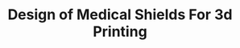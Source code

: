 ---
title: Design of Medical Shields For 3d Printing
description: A 3D printable medical mask
intended-use: >-
  General considerations before starting
  Concerns about printed respirators
  The wearer will have the mask on their face, a humid and warm place, a perfect breeding ground for germs. We won’t be able to sterilize these masks effectively so we might be causing even more problems. And the virus reportedly survives for over 48 hours on the plastics (or even 90 hours, according to some other studies). We all want to help our friends and families which means we should be all the more precautious to keep from hurting them. If you absolutely insist on printing a mask now, treat it like it is a basic surgical mask and not as a true respirator with all the protections they provide. A false sense of security can be very dangerous. I understand you’re trying to help, but PLEASE spread this info into your 3D printing groups.
keywords:
  - covid-19
project-link: https://blog.prusaprinters.org/from-design-to-mass-3d-printing-of-medical-shields-in-three-days/
made: true
made-independently: false
okh-manifest-version: 1.0.0
date-updated: 2020-03-31
---